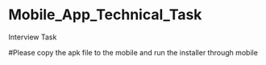 # Mobile_App_Technical_Task
Interview Task 


#Please copy the apk file to the mobile and run the installer through mobile 
